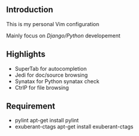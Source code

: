 ## Introduction
This is my personal Vim configuration

Mainly focus on *Django/Python* developement
## Highlights
+ SuperTab for autocompletion
+ Jedi for doc/source browsing 
+ Synatax for Python synatax check
+ CtrlP for file browsing
## Requirement
+ pylint
        apt-get install pylint
+ exuberant-ctags
        apt-get install exuberant-ctags
